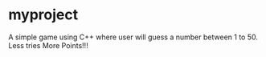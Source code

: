 # myproject
A simple game using C++ where user will guess a number between 1 to 50. 
Less tries More Points!!!
